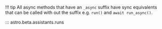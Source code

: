 !!! tip
    All async methods that have an `_async` suffix have sync equivalents that can be called with out the suffix e.g. `run()` and `await run_async()`.
    
::: astro.beta.assistants.runs